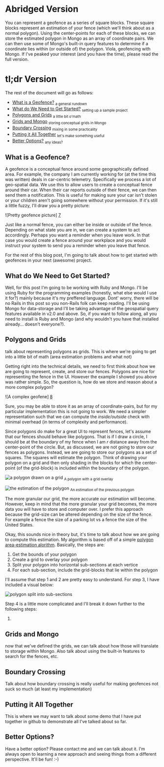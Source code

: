 # Abridged Version
You can represent a geofence as a series of square blocks. These square blocks
represent an estimation of your fence (which we'll think about as a normal 
polygon).
Using the center-points for each of these blocks, we can store the estimated
polygon in Mongo as an array of coordinate pairs. We can then use some of
Mongo's built-in query features to determine if a coordinate lies within (or
outside of) the polygon. Viola, geofencing with Mongo. If I've peaked your
interest (and you have the time), please read the full version.

# tl;dr Version
The rest of the document will go as follows:

+ [What is a Geofence?][1] <sub>a general rundown</sub>
+ [What do We Need to Get Started?][9] <sub>setting up a sample project</sub>
+ [Polygons and Grids][2] <sub>a little bit o'math</sub>
+ [Grids and Mongo][3] <sub>storing conceptual grids in Mongo</sub>
+ [Boundary Crossing][4] <sub>mixing in some practicality</sub>
+ [Putting it All Together][5] <sub>let's make something useful</sub>
+ [Better Options?][6] <sub>any ideas?</sub>


## What is a Geofence?
A geofence is a conceptual fence around some geographically defined area. For
example, the company I am currently working for (at the time this was
written) deals in car-centric telemetry. Specifically we process a lot of
geo-spatial data. We use this to allow users to create a conceptual fence
around their car. When their car reports outside of their fence, we can then 
send them a notification. This is useful for making sure your car isn't stolen
or your children aren't going somewhere without your permission. If it's still
a little fuzzy, I'll draw you a pretty picture:

![Pretty geofence picture] [7] 

Just like a normal fence, you can either be inside or outside of the fence.
Depending on what state you are in, we can create a system to act accordingly.
Perhaps you want a reminder when you leave work. In that case you would create
a fence around your workplace and you would instruct your system to send you
a reminder when you leave that fence. 

For the rest of this blog post, I'm going to talk about how to get started
with geofences in your next (awesome) project.

## What do We Need to Get Started?
Well, for this post I'm going to be working with Ruby and Mongo. I'll be using
Ruby for the programming examples (honestly, what else would I use it for?)
mainly because it's my preffered language.
Dont' worry, there will be no Rails in this post so you non-Rails folk can keep
reading. I'll be using Mongo for data-storage and I'll be taking advantage of 
the geospatial query features available in v2.0 and above. So, if you want to 
follow along, all you need to install is Ruby and Mongo (and why wouldn't you
have that installed already... doesn't everyone?).


## Polygons and Grids
talk about representing polygons as grids. This is where we're
going to get into a little bit of math (area estimation problems
and what not)

Getting right into the technical details, we need to first think about how
we are going to represent, create, and store our fences. Polygons are nice
for representing the fence in the UI. However the example I showed you above 
was rather simple. So, the question is, how do we store and reason about a
more complex polygon?

![A complex geofene] [8]

Sure, you may be able to store it as an array of coordinate-pairs, but for my
particular implementation this is not going to work. We need a simpler
representation such that we can compute the _inside/outside_ check with
minimal overhead (in terms of complexity and performance).

Since polygons do make for a great UI to represent fences, let's assume that
our fences should behave like polygons. That is if I draw a circle, I should
be at the boundary of my fence when I am _r_ distance away from the center-point
of the circle. But, as discussed, we are not going to store our fences as
polygons. Instead, we are going to store our polygons as a set of squares. The
squares will estimate the polygon. Think of drawing your polygon on a grid and
then only shading in the blocks for which the center-point (of the grid-block)
is included within the boundary of the polygon. 

![a polygon drawn on a grid][10]
<sub>A polygon with a grid overlay</sub>

![the estimation of the polygon][11]
<sub>An estimation of the previous polygon</sub>

The more granular our grid, the more accurate our estimation will become.
However, keep in mind that the more granular your grid becomes, the more data
you will have to store and computer over. I prefer this approach because the
grid-size can be altered depending on the size of the fence. For example a
fence the size of a parking lot vs a fence the size of the United States.

Okay, this sounds nice in theory but, it's time to talk about how we are
going to compute this estimation. My algorithm is based off of a simple
[polygon area-estimation alorithm][12]. Basically, the steps are:

1. Get the bounds of your polygon
2. Create a grid to overlay your polygon
3. Split your polygon into horizontal sub-sections at each vertice
4. For each sub-section, include the grid-blocks that lie within the polygon

I'll assume that step 1 and 2 are pretty easy to understand. For step 3, I
have included a visual below:

![polygon split into sub-sections][13]

Step 4 is a little more complicated and I'll break it down further to the
following steps:

1. 


## Grids and Mongo
now that we've defined the grids, we can talk about how those
will translate to storage within Mongo. Also talk about using
the built-in features to search for the fences, etc.

## Boundary Crossing
Talk about how boundary crossing is really useful for making
geofences not suck so much (at least my implementation)

## Putting it All Together
This is where we may want to talk about some demo that I have put
together in github to demonstrate all I've talked about so far.

## Better Options?
Have a better option? Please contact me and we can talk about it. I'm
always open to learning a new approach and seeing things from a different
perspective. It'll be fun! :-)




  [1]: #what_is_a_geofence
  [2]: #polygons_and_grids
  [3]: #grids_and_mongo
  [4]: #boundary_crossing
  [5]: #putting_it_all_together
  [6]: #better_options
  [7]: /blog-files/geofence/fence_on_map.png
  [8]: /blog-files/geofence/complicated_fence_on_map.png
  [9]: #what_do_we_need_to_get_started
  [10]: /blog-files/geofence/polygon_on_grid.png
  [11]: /blog-files/geofence/polygon_estimated.png
  [12]: http://alienryderflex.com/
  [13]: /blog-files/geofence/polygon_sub-sections.png
